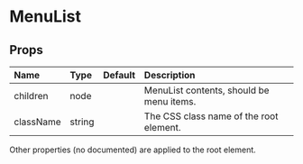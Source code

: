 MenuList
========



Props
-----


| Name | Type | Default | Description |
|:-----|:-----|:-----|:-----|
| children | node |  |  MenuList contents, should be menu items. |
| className | string |  |  The CSS class name of the root element. |

Other properties (no documented) are applied to the root element.
